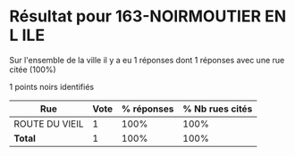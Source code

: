 # Résultat pour 163-NOIRMOUTIER EN L ILE

Sur l'ensemble de la ville il y a eu 1 réponses dont 1 réponses avec une rue citée (100%)

1 points noirs identifiés

| Rue | Vote | % réponses | % Nb rues cités|
|-----|------|------------|----------------|
| ROUTE DU VIEIL | 1 | 100% | 100%|
| **Total** | 1 | 100% | 100%|
